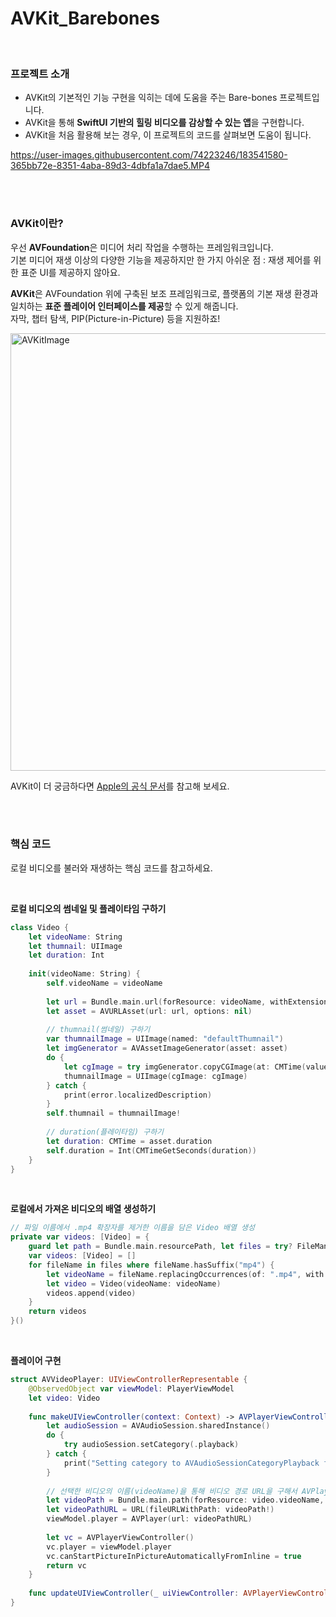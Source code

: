 # AVKit_Barebones
<br/>

### 프로젝트 소개
- AVKit의 기본적인 기능 구현을 익히는 데에 도움을 주는 Bare-bones 프로젝트입니다.
- AVKit을 통해 **SwiftUI 기반의 힐링 비디오를 감상할 수 있는 앱**을 구현합니다.
- AVKit을 처음 활용해 보는 경우, 이 프로젝트의 코드를 살펴보면 도움이 됩니다.


https://user-images.githubusercontent.com/74223246/183541580-365bb72e-8351-4aba-89d3-4dbfa1a7dae5.MP4


<br/>
<br/>

### AVKit이란?
우선 **AVFoundation**은 미디어 처리 작업을 수행하는 프레임워크입니다.    
기본 미디어 재생 이상의 다양한 기능을 제공하지만 한 가지 아쉬운 점 : 재생 제어를 위한 표준 UI를 제공하지 않아요.   

**AVKit**은 AVFoundation 위에 구축된 보조 프레임워크로, 플랫폼의 기본 재생 환경과 일치하는 **표준 플레이어 인터페이스를 제공**할 수 있게 해줍니다.    
자막, 챕터 탐색, PIP(Picture-in-Picture) 등을 지원하죠!   

<img width="700" alt="AVKitImage" src="https://user-images.githubusercontent.com/74223246/183541752-a6ff27a7-6464-434f-916a-1fe8cca44958.png">

AVKit이 더 궁금하다면 [Apple의 공식 문서](https://developer.apple.com/documentation/avkit)를 참고해 보세요.

<br/>
<br/>

### 핵심 코드
로컬 비디오를 불러와 재생하는 핵심 코드를 참고하세요.

<br/>

**로컬 비디오의 썸네일 및 플레이타임 구하기**
```Swift
class Video {
    let videoName: String
    let thumnail: UIImage
    let duration: Int
    
    init(videoName: String) {
        self.videoName = videoName
        
        let url = Bundle.main.url(forResource: videoName, withExtension: "mp4")!
        let asset = AVURLAsset(url: url, options: nil)
        
        // thumnail(썸네일) 구하기
        var thumnailImage = UIImage(named: "defaultThumnail")
        let imgGenerator = AVAssetImageGenerator(asset: asset)
        do {
            let cgImage = try imgGenerator.copyCGImage(at: CMTime(value: 0, timescale: 1), actualTime: nil)
            thumnailImage = UIImage(cgImage: cgImage)
        } catch {
            print(error.localizedDescription)
        }
        self.thumnail = thumnailImage!
        
        // duration(플레이타임) 구하기
        let duration: CMTime = asset.duration
        self.duration = Int(CMTimeGetSeconds(duration))
    }
}
```

<br/>

**로컬에서 가져온 비디오의 배열 생성하기**
```Swift
// 파일 이름에서 .mp4 확장자를 제거한 이름을 담은 Video 배열 생성
private var videos: [Video] = {
    guard let path = Bundle.main.resourcePath, let files = try? FileManager.default.contentsOfDirectory(atPath: path) else { return [] }
    var videos: [Video] = []
    for fileName in files where fileName.hasSuffix("mp4") {
        let videoName = fileName.replacingOccurrences(of: ".mp4", with: "")
        let video = Video(videoName: videoName)
        videos.append(video)
    }
    return videos
}()
```

<br/>

**플레이어 구현**
```Swift
struct AVVideoPlayer: UIViewControllerRepresentable {
    @ObservedObject var viewModel: PlayerViewModel
    let video: Video
    
    func makeUIViewController(context: Context) -> AVPlayerViewController {
        let audioSession = AVAudioSession.sharedInstance()
        do {
            try audioSession.setCategory(.playback)
        } catch {
            print("Setting category to AVAudioSessionCategoryPlayback failed.")
        }
        
        // 선택한 비디오의 이름(videoName)을 통해 비디오 경로 URL을 구해서 AVPlayer 생성 
        let videoPath = Bundle.main.path(forResource: video.videoName, ofType: "mp4")
        let videoPathURL = URL(fileURLWithPath: videoPath!)
        viewModel.player = AVPlayer(url: videoPathURL)
        
        let vc = AVPlayerViewController()
        vc.player = viewModel.player
        vc.canStartPictureInPictureAutomaticallyFromInline = true
        return vc
    }
    
    func updateUIViewController(_ uiViewController: AVPlayerViewController, context: Context) {}
}
```
